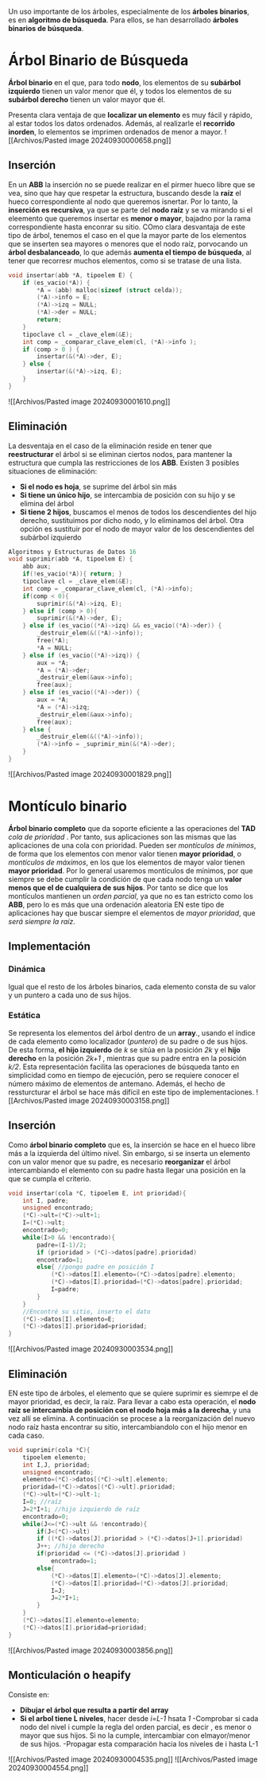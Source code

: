 Un uso importante de los árboles, especialmente de los **árboles binarios**, es en **algoritmo de búsqueda**. Para ellos, se han desarrollado **árboles binarios de búsqueda**.

# Árbol Binario de Búsqueda
**Árbol binario** en el que, para todo **nodo**, los elementos de su **subárbol izquierdo** tienen un valor menor que él, y todos los elementos de su **subárbol derecho** tienen un valor mayor que él.

Presenta clara ventaja de que **localizar un elemento** es muy fácil y rápido, al estar todos los datos ordenados.
Además, al realizarle el **recorrido inorden**, lo elementos se imprimen ordenados de menor a mayor. 
![[Archivos/Pasted image 20240930000658.png]]
## Inserción
En un **ABB** la inserción no se puede realizar en el pirmer hueco libre que se vea, sino que hay que respetar la estructura, buscando desde la **raíz** el hueco correspondiente al nodo que queremos isnertar. Por lo tanto, la **inserción es recursiva**, ya que se parte del **nodo raíz** y se va mirando si el eleemento que queremos insertar es **menor o mayor**, bajadno por la rama correspondiente hasta enconrar su sitio.
COmo clara desvantaja de este tipo de árbol, tenemos el caso en el que la mayor parte de los elementos que se inserten sea mayores o menores que el nodo raíz, porvocando un **árbol desbalanceado**, lo que además **aumenta el tiempo de búsqueda**, al tener que recorresr muchos elementos, como si se tratase de una lista.

```C
void insertar(abb *A, tipoelem E) {
	if (es_vacio(*A)) {
		*A = (abb) malloc(sizeof (struct celda));
		(*A)->info = E;
		(*A)->izq = NULL;
		(*A)->der = NULL;
		return;
	}
	tipoclave cl = _clave_elem(&E);
	int comp = _comparar_clave_elem(cl, (*A)->info );
	if (comp > 0 ) {
		insertar(&(*A)->der, E);
	} else {
		insertar(&(*A)->izq, E);
	}
}
```
![[Archivos/Pasted image 20240930001610.png]]
## Eliminación
La desventaja en el caso de la eliminación reside en tener que **reestructurar** el árbol si se eliminan ciertos nodos, para mantener la estructura que cumpla las restricciones de los **ABB**. Existen 3 posibles situaciones de eliminación:
- **Si el nodo es hoja**, se suprime del árbol sin más
- **Si tiene un único hijo**, se intercambia de posición con su hijo y se elimina del árbol
- **Si tiene 2 hijos**, buscamos el menos de todos los descendientes del hijo derecho, sustituimos por dicho nodo, y lo eliminamos del árbol. Otra opción es sustituir por el nodo de mayor valor de los descendientes del subárbol izquierdo
```C
Algoritmos y Estructuras de Datos 16
void suprimir(abb *A, tipoelem E) {
	abb aux;
	if(!es_vacio(*A)){ return; }
	tipoclave cl = _clave_elem(&E);
	int comp = _comparar_clave_elem(cl, (*A)->info);
	if(comp < 0){ 
		suprimir(&(*A)->izq, E);
	} else if (comp > 0){ 
		suprimir(&(*A)->der, E);
	} else if (es_vacio((*A)->izq) && es_vacio((*A)->der)) { 
		_destruir_elem(&((*A)->info));
		free(*A);
		*A = NULL;
	} else if (es_vacio((*A)->izq)) { 
		aux = *A;
		*A = (*A)->der;
		_destruir_elem(&aux->info);
		free(aux);
	} else if (es_vacio((*A)->der)) {
		aux = *A;
		*A = (*A)->izq;
		_destruir_elem(&aux->info);
		free(aux);
	} else { 
		_destruir_elem(&((*A)->info));
		(*A)->info = _suprimir_min(&(*A)->der);
	}
}
```
![[Archivos/Pasted image 20240930001829.png]]

# Montículo binario
**Árbol binario completo** que da soporte eficiente a las operaciones del **TAD** *cola de prioridad* . Por tanto, sus aplicaciones son las mismas que las aplicaciones de una cola con prioridad.
Pueden ser *montículos de mínimos*, de forma que los elementos con menor valor tienen **mayor prioridad**, o *montículos de máximos*, en los que los elementos de mayor valor tienen **mayor prioridad**. Por lo general usaremos montículos de mínimos, por que siempre se debe cumplir la condición de que cada nodo tenga un **valor menos que el de cualquiera de sus hijos**. Por tanto se dice que los montículos mantienen un *orden parcial*, ya que no es tan estricto como los **ABB**, pero lo es más que una ordenación aleatoria
EN este tipo de aplicaciones hay que buscar siempre el elementos de *mayor prioridad*, que *será siempre la raíz*. 

## Implementación
### Dinámica
Igual que el resto de los árboles binarios, cada elemento consta de su valor y un puntero a cada uno de sus hijos.
### Estática
Se representa los elementos del árbol dentro de un **array**., usando el índice de cada elemento como localizador (*puntero*) de su padre o de sus hijos. De esta forma, **el hijo izquierdo** de *k* se sitúa en la posición *2k* y el **hijo derecho** en la posición *2k+1* , mientras que su padre entra en la posición *k/2*.
Esta representación facilita las operaciones de búsqueda tanto en simplicidad como en tiempo de ejecución, pero se requiere conocer el número máximo de elementos de antemano. Además, el hecho de ressturcturar el árbol se hace más difícil en este tipo de implementaciones.
![[Archivos/Pasted image 20240930003158.png]]

## Inserción
Como **árbol binario completo** que es, la inserción se hace en el hueco libre más a la izquierda del último nivel. Sin embargo, si se inserta un elemento con un valor menor que su padre, es necesario **reorganizar** el árbol intercambiando el elemento con su padre hasta llegar una posición en la que se cumpla el criterio.

```C
void insertar(cola *C, tipoelem E, int prioridad){
	int I, padre;
	unsigned encontrado;
	(*C)->ult=(*C)->ult+1;
	I=(*C)->ult;
	encontrado=0;
	while(I>0 && !encontrado){
		padre=(I-1)/2;
		if (prioridad > (*C)->datos[padre].prioridad)
		encontrado=1;
		else{ //pongo padre en posición I
			(*C)->datos[I].elemento=(*C)->datos[padre].elemento;
			(*C)->datos[I].prioridad=(*C)->datos[padre].prioridad;
			I=padre;
		}
	}
	//Encontré su sitio, inserto el dato
	(*C)->datos[I].elemento=E;
	(*C)->datos[I].prioridad=prioridad;
}
```
![[Archivos/Pasted image 20240930003534.png]]

## Eliminación
EN este tipo de árboles, el elemento que se quiere suprimir es siemrpe el de mayor prioridad, es decir, la raíz. Para llevar a cabo esta operación, el **nodo raíz se intercambia de posición con el nodo hoja más a la derecha**, y una vez allí se elimina. A continuación se procese a la reorganización del nuevo nodo raíz hasta encontrar su sitio, intercambiandolo con el hijo menor en cada caso.
```C
void suprimir(cola *C){
	tipoelem elemento;
	int I,J, prioridad;
	unsigned encontrado;
	elemento=(*C)->datos[(*C)->ult].elemento;
	prioridad=(*C)->datos[(*C)->ult].prioridad;
	(*C)->ult=(*C)->ult-1;
	I=0; //raíz
	J=2*I+1; //hijo izquierdo de raíz
	encontrado=0;
	while(J<=(*C)->ult && !encontrado){
		if(J<(*C)->ult)
		if ((*C)->datos[J].prioridad > (*C)->datos[J+1].prioridad)
		J++; //hijo derecho
		if(prioridad <= (*C)->datos[J].prioridad )
			encontrado=1;
		else{
			(*C)->datos[I].elemento=(*C)->datos[J].elemento;
			(*C)->datos[I].prioridad=(*C)->datos[J].prioridad;
			I=J;
			J=2*I+1;
		}
	}
	(*C)->datos[I].elemento=elemento;
	(*C)->datos[I].prioridad=prioridad;
}
```
![[Archivos/Pasted image 20240930003856.png]]

## Monticulación o heapify
Consiste en:
- **Dibujar el árbol que resulta a partir del array**
- **Si el arbol tiene L niveles**, hacer desde *i=L-1* hsata *1*
-Comprobar si cada nodo del nivel i cumple la regla del orden parcial, es decir , es menor o mayor que sus hijos. Si no la cumple, intercambiar con elmayor/menor de sus hijos.
-Propagar esta comparación  hacia los niveles de i hasta L-1

![[Archivos/Pasted image 20240930004535.png]]
![[Archivos/Pasted image 20240930004554.png]]
